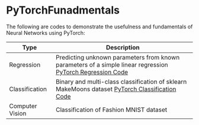 # PyTorchFunadmentals

The following are codes to demonstrate the usefulness and fundamentals of Neural Networks using PyTorch:

| Type | Description |
|----- |-------------|
|Regression | Predicting unknown parameters from known parameters of a simple linear regression [PyTorch Regression Code](https://github.com/PastJ/PyTorchFunadmentals/blob/main/PyTorch_Regression.ipynb)|
|Classification | Binary and multi-class classification of sklearn MakeMoons dataset [PyTorch Classification Code](https://github.com/PastJ/PyTorchFunadmentals/blob/main/PyTorch_Classification.ipynb)|
|Computer Vision | Classification of Fashion MNIST dataset |


